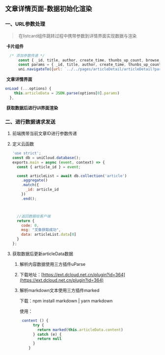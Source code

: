 ## 文章详情页面-数据初始化渲染



### 一、URL参数处理

> ​	在listcard组件跳转过程中携带参数到详情界面实现数据与渲染

​		**卡片组件**

```js
  /* 添加参数传递 */
      const { _id, title, author, create_time, thunbs_up_count, browse_count } = this.item
      const params = { _id, title, author, create_time, thunbs_up_count, browse_count };
      uni.navigateTo({url: `../../pages/articleDetail/articleDetail?params=${JSON.stringify(params)}`})
```

​        **文章详情界面**

```js
onLoad (...options) {
    this.articleData = JSON.parse(options[0].params)
  },
```

​		**获取数据后进行UI界面渲染**

### 二、进行数据请求发送

1. 前端携带当前文章ID进行参数传递

2. 定义云函数

   ```js
   'use strict';
   const db = uniCloud.database();
   exports.main = async (event, context) => {
     const { article_id } = event;
   
     const articleList = await db.collection('article')
       .aggregate()
       .match({
         _id: article_id
       })
       .end();
   
   
   
     //返回数据给客户端
     return {
       code: 0,
       msg: "文章获取成功",
       data: articleList.data[0]
     }
   };
   ```

3. 获取数据后更新articleData数据

   1. 解析内容数据使用三方插件uParse 

   2. 下载地址：[https://ext.dcloud.net.cn/plugin?id=364](https://ext.dcloud.net.cn/plugin?id=364)

   3. 解析markdown文本使用三方插件marked

      下载：npm install markdown | yarn markdown 

      使用：

      

      ```js
       content () {
            try {
              return marked(this.articleData.content)
            } catch (e) {
              return null
            }
          }
      ```

      











​	



